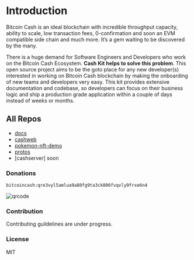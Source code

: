 # Introduction

Bitcoin Cash is an ideal blockchain with incredible throughput capacity, ability to scale, low transaction fees, 0-confirmation and soon an EVM compatible side chain and much more. It’s a gem waiting to be discovered by the many.

There is a huge demand for Software Engineers and Developers who work on the Bitcoin Cash Ecosystem. **Cash Kit helps to solve this problem**. This open source project aims to be the goto place for any new developer\(s\) interested in working on Bitcoin Cash blockchain by making the onboarding of new teams and developers very easy. This kit provides extensive documentation and codebase, so developers can focus on their business logic and ship a production grade application within a couple of days instead of weeks or months.

<h2> All Repos </h2>

* [docs](https://github.com/cashkit/docs)
* [cashweb](https://github.com/cashkit/cashweb)
* [pokemon-nft-demo](https://github.com/cashkit/pokemon-nft-demo)
* [protos](https://github.com/cashkit/protos)
* [cashserver] soon


<h3> Donations </h3>

`bitcoincash:qre3vyl5amlua9a80fg9ta3ck806fvqvly9frxe6n4`


![qrcode](https://user-images.githubusercontent.com/7335120/119320178-ec461980-bc98-11eb-9b05-a6f44d408034.png)


<h3> Contribution </h3>

Contributing guildelines are under progress.

<h3> License </h3>

MIT